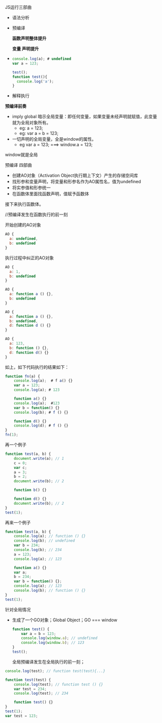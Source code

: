 

JS运行三部曲

- 语法分析

- 预编译

  **函数声明整体提升**

  **变量  声明提升**

- ```javascript
  console.log(a); # undefined
  var a = 123;
  ```

  ```javascript
  test();
  function test(){
    console.log('a');
  }
  ```

- 解释执行



**预编译前奏**

- imply global 暗示全局变量：即任何变量，如果变量未经声明就赋值，此变量就为全局对象所有。
  - eg: a = 123;
  - eg: var a = b = 123;
- 一切声明的全局变量，全是window的属性。
  - eg var a = 123; ===> window.a = 123;

window就是全局



预编译  四部曲

- 创建AO对象（Activation Object执行期上下文）产生的存储空间库
- 找形参和变量声明，将变量和形参名作为AO属性名，值为undefined
- 将实参值和形参统一
- 在函数体里面找函数声明，值赋予函数体

接下来执行函数体。



//预编译发生在函数执行的前一刻

开始创建的AO对象

```javascript
AO {
  a: undefined,
  b: undefined
}
```

执行过程中纠正的AO对象

```javascript
AO {
  a: 1,
  b: undefined
}
```

```javascript
AO {
  a: function a () {},
  b: undefined
}
```

```javascript
AO {
  a: function a () {},
  b: undefined,
  d: function d () {}
}
```

```javascript
AO {
  a: 123, 
  b: function () {},
  d: function d() {}
}
```

如上，如下代码执行的结果如下：

```javascript
function fn(a) {
    console.log(a);  # f a() {}
    var a = 123;
    console.log(a); # 123

    function a() {}
    console.log(a);  #123 
    var b = function() {}
    console.log(b); # f () {}

    function d() {}
    console.log(d); # f () {}
}
fn(1);
```

再一个例子
```javascript
function test(a, b) {
    document.write(a); // 1
    c = 0;
    var c;
    a = 3;
    b = 2;
    document.write(b); // 2

    function b() {}

    function d() {}
    document.write(b); // 2
}
test(1);
```

再来一个例子
```javascript
function test(a, b) {
    console.log(a); // function () {}
    console.log(b); // undefined
    var b = 234;
    console.log(b); // 234
    a = 123;
    console.log(a); // 123

    function a() {}
    var a;
    b = 234;
    var b = function() {};
    console.log(a); // 123
    console.log(b); // function () {}
}
test(1);
```


针对全局情况

- 生成了一个GO对象；Global Object；GO === window

  ```javascript
  function test() {
      var a = b = 123;
      console.log(window.a); // undefined
      console.log(window.b); // 123
  }
  test();
  ```

  全局预编译发生在全局执行的前一刻；

```javascript
console.log(test); // function test(test){...}

function test(test) {
    console.log(test); // function test () {}
    var test = 234;
    console.log(test); // 234

    function test() {}
}
test(1);
var test = 123;
```

